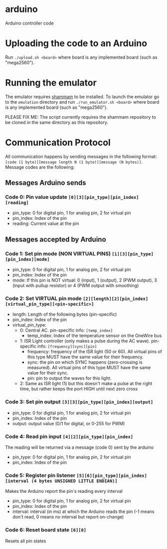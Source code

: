 # arduino

Arduino controller code

# Uploading the code to an Arduino
Run `./upload.sh <board>` where board is any implemented board (such as "mega2560").

# Running the emulator
The emulator requires [shammam](https://github.com/Verbozeteam/shammam) to be installed. To launch the emulator go to the `emulation` directory and run `./run_emulator.sh <board>` where board is any implemented board (such as "mega2560").

PLEASE FIX ME: The script currently requires the shammam repository to be cloned in the same directory as this repository.

# Communication Protocol
All communication happens by sending messages in the following format: `[code (1 byte)][message length N (1 byte)][message (N bytes)]`. Message codes are the following:

## Messages Arduino sends
### Code 0: Pin value update `[0][3][pin_type][pin_index][reading]`
- pin_type: 0 for digital pin, 1 for analog pin, 2 for virtual pin
- pin_index: Index of the pin
- reading: Current value at the pin

## Messages accepted by Arduino
### Code 1: Set pin mode (NON VIRTUAL PINS) `[1][3][pin_type][pin_index][mode]`
- pin_type: 0 for digital pin, 1 for analog pin, 2 for virtual pin
- pin_index: Index of the pin
- mode: If this pin is NOT virtual: 0 (input), 1 (output), 2 (PWM output), 3 (input with pullup resistor) or 4 (PWM output with smoothing)

### Code 2: Set VIRTUAL pin mode `[2][length][2][pin_index][virtual_pin_type][<pin-specific>]`
- length: Length of the following bytes (pin-specific)
- pin_index: Index of the pin
- virtual_pin_type:
    - 0: Central AC. pin-specific info: `[temp_index]`
        - temp_index: Index of the temperature sensor on the OneWire bus
    - 1: ISR Light controller (only makes a pulse during the AC wave). pin-specific info: `[frequency][sync][pin]`
        - frequency: frequency of the ISR light (50 or 60). All virtual pins of this type MUST have the same value for their frequency.
        - sync: the pin on which SYNC happens (zero-crossing is measured). All virtual pins of this type MUST have the same value for their sync.
        - pin: pin to output the waves for this light.
    - 2: Same as ISR light (1) but this doesn't make a pulse at the right time, but rather keeps the port HIGH until next zero cross

### Code 3: Set pin output `[3][3][pin_type][pin_index][output]`
- pin_type: 0 for digital pin, 1 for analog pin, 2 for virtual pin
- pin_index: Index of the pin
- output: output value (0/1 for digital, or 0-255 for PWM)

### Code 4: Read pin input `[4][2][pin_type][pin_index]`
The reading will be returned via a message (code 0) sent by the arduino
- pin_type: 0 for digital pin, 1 for analog pin, 2 for virtual pin
- pin_index: Index of the pin

### Code 5: Register pin listener `[5][6][pin_type][pin_index][interval (4 bytes UNSIGNED LITTLE ENDIAN)]`
Makes the Arduino report the pin's reading every interval
- pin_type: 0 for digital pin, 1 for analog pin, 2 for virtual pin
- pin_index: Index of the pin
- interval: interval (in ms) at which the Arduino reads the pin (-1 means don't read, 0 means no interval but report on-change)

### Code 6: Reset board state `[6][0]`
Resets all pin states
